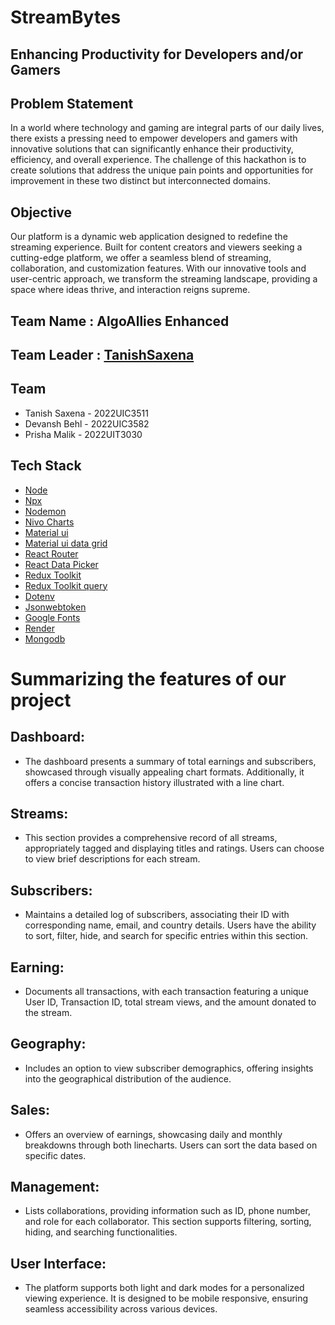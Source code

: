 # StreamBytes

## Enhancing Productivity for Developers and/or Gamers

## Problem Statement 
In a world where technology and gaming are integral parts of our daily lives, there exists a pressing need to empower developers and gamers with innovative solutions that can significantly enhance their productivity, efficiency, and overall experience. The challenge of this hackathon is to create solutions that address the unique pain points and opportunities for improvement in these two distinct but interconnected domains.

<!-- 
## Category
Software

 -->

## Objective
Our platform is a dynamic web application designed to redefine the streaming experience. Built for content creators and viewers seeking a cutting-edge platform, we offer a seamless blend of streaming, collaboration, and customization features. With our innovative tools and user-centric approach, we transform the streaming landscape,
providing a space where ideas thrive, and interaction reigns supreme.
## Team Name : AlgoAllies Enhanced

## Team Leader : [TanishSaxena](https://www.linkedin.com/in/tanish-saxena-bab4ab24a/)

## Team

- Tanish Saxena - 2022UIC3511
- Devansh Behl - 2022UIC3582
- Prisha Malik - 2022UIT3030
<!-- 
## Links

- [PPT](https://drive.google.com/file/d/1BN8b2csfKdo9b0uNs1lX1TIlPjYZ6ZDN/view?usp=sharing)
- [Video Demonstration]()
- [GitHub](https://github.com/tanxena) -->

## Tech Stack

- [Node](https://nodejs.org/en)
- [Npx](https://elpuas.com/blog/create-a-npx-script/)
- [Nodemon](https://www.npmjs.com/package/nodemon)
- [Nivo Charts](https://nivo.rocks/)
- [Material ui](https://mui.com/material-ui/)
- [Material ui data grid](https://v4.mui.com/components/data-grid/)
- [React Router](https://www.w3schools.com/react/react_router.asp)
- [React Data Picker](https://www.npmjs.com/package/react-datepicker)
- [Redux Toolkit](https://redux-toolkit.js.org/)
- [Redux Toolkit query](https://codevoweb.com/setup-redux-toolkit-and-rtk-query/)
- [Dotenv](https://www.npmjs.com/package/dotenv)
- [Jsonwebtoken](https://jwt.io/)
- [Google Fonts](https://fonts.google.com/)
- [Render](https://render.com/)
- [Mongodb](https://www.mongodb.com/)

# Summarizing the features of our project
## Dashboard:
- The dashboard presents a summary of total earnings and subscribers, showcased through visually appealing chart formats. Additionally, it offers a concise transaction history illustrated with a line chart.
## Streams:
- This section provides a comprehensive record of all streams, appropriately tagged and displaying titles and ratings. Users can choose to view brief descriptions for each stream.
## Subscribers:
- Maintains a detailed log of subscribers, associating their ID with corresponding name, email, and country details. Users have the ability to sort, filter, hide, and search for specific entries within this section.
## Earning:
- Documents all transactions, with each transaction featuring a unique User ID, Transaction ID, total stream views, and the amount donated to the stream.
## Geography:
- Includes an option to view subscriber demographics, offering insights into the geographical distribution of the audience.
## Sales:
- Offers an overview of earnings, showcasing daily and monthly breakdowns through both linecharts. Users can sort the data based on specific dates.
## Management:
- Lists collaborations, providing information such as ID, phone number, and role for each collaborator. This section supports filtering, sorting, hiding, and searching functionalities.
## User Interface:
- The platform supports both light and dark modes for a personalized viewing experience. It is designed to be mobile responsive, ensuring seamless accessibility across various devices.


<!-- ### Dataset generated from [EdRoh](https://github.com/ed-roh)  -->